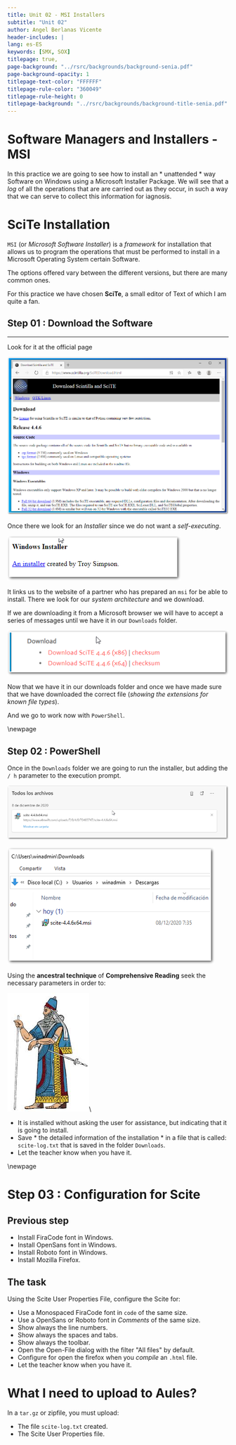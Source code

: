 ```yaml
---
title: Unit 02 - MSI Installers
subtitle: "Unit 02"
author: Angel Berlanas Vicente
header-includes: |
lang: es-ES
keywords: [SMX, SOX]
titlepage: true,
page-background: "../rsrc/backgrounds/background-senia.pdf"
page-background-opacity: 1
titlepage-text-color: "FFFFFF"
titlepage-rule-color: "360049"
titlepage-rule-height: 0
titlepage-background: "../rsrc/backgrounds/background-title-senia.pdf"
---
```



# Software Managers and Installers - MSI

In this practice we are going to see how to install an * unattended * way
Software on Windows using a Microsoft Installer Package. 
We will see that a *log* of all the operations that are
are carried out as they occur, in such a way that we can
serve to collect this information for iagnosis.

# SciTe Installation


`MSI` (or *Microsoft Software Installer*) is a *framework* for
installation that allows us to program the operations that must be
performed to install in a Microsoft Operating System certain Software. 

The options offered vary between the different versions, but there are many common ones.

For this practice we have chosen **SciTe**, a small editor of Text of which I am quite a fan.

## Step 01 : Download the Software
---------------------------------

Look for it at the official page

![](./imgs/scite-msi-01.png)

Once there we look for an *Installer* since we do not want a
*self-executing*.

![](./imgs/scite-msi-02.png)

It links us to the website of a partner who has prepared an `msi` for
be able to install. There we look for our *system architecture* and
we download. 

If we are downloading it from a Microsoft browser we will have to accept a series of messages until we have it in
our `Downloads` folder.

![](./imgs/scite-msi-03.png)

Now that we have it in our downloads folder and once we have
made sure that we have downloaded the correct file (*showing the
extensions for known file types*). 

And we go to work now with `PowerShell`.

\newpage

## Step 02 : PowerShell

Once in the `Downloads` folder we are going to run the installer, but
adding the `/ h` parameter to the execution prompt.

![](./imgs/scite-msi-04.png)

![](./imgs/scite-msi-05.png)

Using the **ancestral technique** of **Comprehensive Reading** seek
the necessary parameters in order to:

![](./imgs/sumerian.png)\

- It is installed without asking the user for assistance, but indicating that it is
    going to install.
- Save * the detailed information of the installation * in a
    file that is called: `scite-log.txt` that is saved in the folder
    `Downloads`.
- Let the teacher know when you have it.

\newpage

# Step 03 : Configuration for Scite

## Previous step

* Install FiraCode font in Windows.
* Install OpenSans font in Windows.
* Install Roboto font in Windows.
* Install Mozilla Firefox.

## The task

Using the Scite User Properties File, configure the Scite for:

* Use a Monospaced FiraCode font in `code` of the same size.
* Use a OpenSans or Roboto font in *Comments* of the same size.
* Show always the line numbers.
* Show always the spaces and tabs.
* Show always the toolbar.
* Open the Open-File dialog with the filter "All files" by default.
* Configure for open the firefox when you *compile* an `.html` file.
* Let the teacher know when you have it.

# What I need to upload to Aules?

In a `tar.gz` or zipfile, you must upload:

- The file `scite-log.txt` created.
- The Scite User Properties file.

